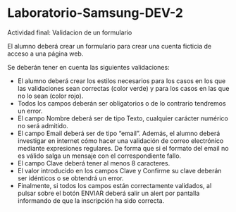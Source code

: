 # Laboratorio-Samsung-DEV-2
Actividad final: Validacion de un formulario

El alumno deberá crear un formulario para crear una cuenta ficticia de acceso a una página web.

Se deberán tener en cuenta las siguientes validaciones:

- El alumno deberá crear los estilos necesarios para los casos en los que las validaciones sean correctas (color verde) y para los casos en las que no lo sean (color rojo).
- Todos los campos deberán ser obligatorios o de lo contrario tendremos un error.
- El campo Nombre deberá ser de tipo Texto, cualquier carácter numérico no será admitido.
- El campo Email deberá ser de tipo “email”. Además, el alumno deberá investigar en internet cómo hacer una validación de correo electrónico mediante expresiones regulares. De forma que si el formato del email no es válido salga un mensaje con el correspondiente fallo.
- El campo Clave deberá tener al menos 8 caracteres.
- El valor introducido en los campos Clave y Confirme su clave deberán ser idénticos o se obtendrá un error.
- Finalmente, si todos los campos están correctamente validados, al pulsar sobre el botón ENVIAR deberá salir un alert por pantalla informando de que la inscripción ha sido correcta.
